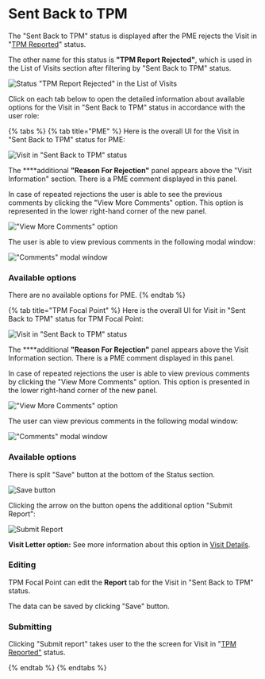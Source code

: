 # Sent Back to TPM

The "Sent Back to TPM" status is displayed after the PME rejects the Visit in "[TPM Reported](tpm-reported.md)" status.

The other name for this status is **"TPM Report Rejected"**, which is used in the List of Visits section after filtering by "Sent Back to TPM" status. 

![ Status &quot;TPM Report Rejected&quot; in the List of Visits ](../../../.gitbook/assets/2%20%281%29.png)

Click on each tab below to open the detailed information about available options for the Visit in "Sent Back to TPM" status in accordance with the user role: 

{% tabs %}
{% tab title="PME" %}
Here is the overall UI for the Visit in "Sent Back to TPM" status for PME:

![Visit in &quot;Sent Back to TPM&quot; status](../../../.gitbook/assets/3%20%281%29.png)

The ****additional **"Reason For Rejection"** panel appears above the "Visit Information" section. There is a PME comment displayed in this panel. 

In case of repeated rejections the user is able to see the previous comments by clicking the "View More Comments" option. This option is represented in the lower right-hand corner of the new panel.  

![&quot;View More Comments&quot; option](../../../.gitbook/assets/view-comments.png)

The  user is able to view previous comments  in the following modal window:

![&quot;Comments&quot; modal window](../../../.gitbook/assets/4%20%281%29.png)

### Available options

There are no available options for PME.
{% endtab %}

{% tab title="TPM Focal Point" %}
Here is the overall UI for Visit in "Sent Back to TPM" status for TPM Focal Point:

![Visit in &quot;Sent Back to TPM&quot; status](../../../.gitbook/assets/5%20%282%29.png)

The ****additional **"Reason For Rejection"** panel appears above the Visit Information section. There is a PME comment displayed in this panel. 

In case of repeated rejections the user is able to view previous comments by clicking the "View More Comments" option. This option is presented in the lower right-hand corner of the new panel.  

![&quot;View More Comments&quot; option](../../../.gitbook/assets/view-comments.png)

The user can view previous comments in the following modal window:

![&quot;Comments&quot; modal window](../../../.gitbook/assets/4%20%281%29.png)

### Available options

There is split "Save" button at the bottom of the Status section.

![Save button](../../../.gitbook/assets/7.png)

Clicking the arrow on the button opens the additional option "Submit Report":

![Submit Report](../../../.gitbook/assets/8%20%281%29.png)

**Visit Letter option:** See more information about this option in  [Visit Details](https://razortheory.gitbook.io/third-party-monitoring-module-documentation/~/edit/drafts/-LOHe8TNV4ZlgxytZ1vr/product-end-user-documentation/list-of-visits-section/visit-details-scree-overall-interface).

### Editing 

TPM Focal Point can edit the **Report** tab for the Visit in "Sent Back to TPM" status. 

The data can be saved by clicking "Save" button. 

### Submitting

Clicking "Submit report"  takes user to the the screen for Visit in "[TPM Reported"](tpm-reported.md) status.

  


  
{% endtab %}
{% endtabs %}




